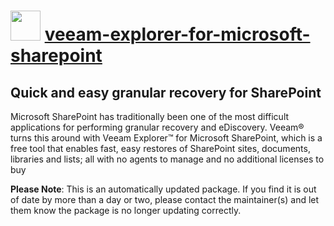 # <img src="https://cdn.jsdelivr.net/gh/mkevenaar/chocolatey-packages@e8426dd00fd368cc7addcbb2b9e32bb3cee7cf11/icons/veeam-explorer-for-microsoft-sharepoint.png" width="48" height="48"/> [veeam-explorer-for-microsoft-sharepoint](https://chocolatey.org/packages/veeam-explorer-for-microsoft-sharepoint)

## Quick and easy granular recovery for SharePoint

Microsoft SharePoint has traditionally been one of the most difficult applications for performing granular recovery and eDiscovery. Veeam® turns this around with Veeam Explorer™ for Microsoft SharePoint, which is a free tool that enables fast, easy restores of SharePoint sites, documents, libraries and lists; all with no agents to manage and no additional licenses to buy

**Please Note**: This is an automatically updated package. If you find it is
out of date by more than a day or two, please contact the maintainer(s) and
let them know the package is no longer updating correctly.
